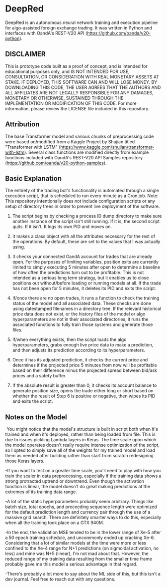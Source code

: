 # DeepRed

DeepRed is an autonomous neural network training and execution pipeline for algo-assisted foreign exchange trading. It was written in Python and interfaces with OandA's REST-V20 API (https://github.com/oanda/v20-python).

## DISCLAIMER
This is prototype code built as a proof of concept, and is intended for educational purposes only, and IS NOT INTENDED FOR USE, CONSULTATION, OR CONSIDERATION WITH REAL MONETARY ASSETS AT STAKE. IF DEPLOYED, THIS SOFTWARE CAN AND WILL LOSE MONEY. BY DOWNLOADING THIS CODE, THE USER AGREES THAT THE AUTHORS AND ALL AFFILIATES ARE NOT LEGALLY RESPONSIBLE FOR ANY DAMAGES, MONETARY OR OTHERWISE, SUSTAINED THROUGH THE IMPLEMENTATION OR MODIFICATION OF THIS CODE. For more information, please review the LICENSE file included in this repository.

## Attribution
The base Transformer model and various chunks of preprocessing code were based on/modified from a Kaggle Project by Shujian titled "Transformer with LSTM" (https://www.kaggle.com/shujian/transformer-with-lstm). Several class functions are modified directly from example functions included with OandA's REST-V20 API Samples repository (https://github.com/oanda/v20-python-samples).

## Basic Explanation
The entirety of the trading bot's functionality is automated through a single execution script, that is scheduled to run every minute as a Cron job.
Note: This repository intentionally does not include configuration scripts or any setup of directory trees in order to prevent live deployment of the software.

1) The script begins by checking a process ID dump directory to make sure another instance of the script isn't still running. If it is, the second script quits. If it isn't, It logs its own PID and moves on.

2) It makes a class object with all the attributes necessary for the rest of the operations. By default, these are set to the values that I was actually using.

3) It checks your connected OandA account for trades that are already open. For the purposes of limiting variables, position exits are currently limited to simply executing 5 minutes after open to determine a baseline of how often the predictions turn out to be profitable. This is not intended as a serious long term strategy, but it enables us to close positions out without/before loading or running models at all. If the trade has not been open for 5 minutes, it deletes its PID and exits the script.

4) If/once there are no open trades, it runs a function to check the training status of the model and all associated data. These checks are done using datestamped filenames in a directory tree. If the relevant historical price data does not exist, or the history files of the model or algo hyperparameters are not in their associated directories, it runs the associated functions to fully train those systems and generate those files.

5) If/when everything exists, then the script loads the algo hyperparameters, grabs enough live price data to make a prediction, and then adjusts its prediction according to its hyperparameters.

6) Once it has its adjusted prediction, it checks the current price and determines if the projected price 5 minutes from now will be profitable based on their difference minus the projected spread between bid/ask prices and a safety buffer.

7) If the absolute result is greater than 0, it checks its account balance to generate position size, opens the trade either long or short based on whether the result of Step 6 is positive or negative, then wipes its PID and exits the script.

## Notes on the Model

-You might notice that the model's structure is built in script both when it's trained and when it's deployed, rather than being loaded from file. This is due to issues pickling Lambda layers in Keras. The time scale upon which the model operates doesn't really require intense optimization of the script, so I opted to simply save all of the weights for my trained model and load them as needed after building rather than start from scratch redesigning those Keras layers.

-If you want to test on a greater time scale, you'll need to play with how you train the scaler in data preprocessing, especially if the training data shows a strong protracted uptrend or downtrend. Even though the activation function is linear, the model doesn't do great making predictions at the extremes of its training data range. 

-A lot of the static hyperparameters probably seem arbitrary. Things like batch size, total epochs, and preceeding sequence length were optimized for the default prediction length and currency pair through the use of a massive grid search. There are definitely smarter ways to do this, especially when all the training took place on a GTX 940M.

-In the end, the validation MSE tended to be in the lower range of Xe-5 after a 50 epoch training schedule, and uncommonly ended up cracking Xe-6. Considering that a lot of similar models at the time were more or less confined to the Xe-4 range for N+1 predictions (on sigmoidal activation, no less) and mine was N+5 (linear), I'm not mad about that. However, the reduced range of my training data resulting from the smaller time frame probably gave me this model a serious advantage in that regard.

-There's probably a lot more to say about the ML side of this, but this isn't a dev journal. Feel free to reach out with any questions.
